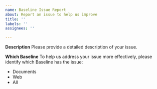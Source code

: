 ```yaml
---
name: Baseline Issue Report
about: Report an issue to help us improve
title: ''
labels: ''
assignees: ''

---
```


**Description**
Please provide a detailed description of your issue.


**Which Baseline**
To help us address your issue more effectively, please identify which Baseline has the issue:
- Documents
- Web
- All
